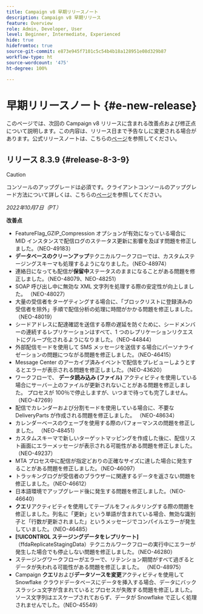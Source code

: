 ```yaml
---
title: Campaign v8 早期リリースノート
description: Campaign v8 早期リリース
feature: Overview
role: Admin, Developer, User
level: Beginner, Intermediate, Experienced
hide: true
hidefromtoc: true
source-git-commit: e873e945f7101c5c54b4b18a128951e08d329b87
workflow-type: ht
source-wordcount: '475'
ht-degree: 100%

---
```


# 早期リリースノート {#e-new-release}

このページでは、次回の Campaign v8 リリースに含まれる改善点および修正点について説明します。この内容は、リリース日まで予告なしに変更される場合があります。公式リリースノートは、こちらの[ページ](../start/release-notes.md)を参照してください。

## リリース 8.3.9 {#release-8-3-9}

>[!CAUTION]
>
> コンソールのアップグレードは必須です。クライアントコンソールのアップグレード方法について詳しくは、こちらの[ページ](../start/connect.md#download-ac-console)を参照してください。

_2022年10月7日（PT）_

**改善点**

* FeatureFlag_GZIP_Compression オプションが有効になっている場合に MID インスタンスで配信ログのステータス更新に影響を及ぼす問題を修正しました。（NEO-49183）
* **データベースのクリーンアップ**&#x200B;テクニカルワークフローでは、カスタムステージングスキーマも処理するようになりました。（NEO-48974）
* 連絡日になっても配信が&#x200B;**保留中**&#x200B;ステータスのままになることがある問題を修正しました。（NEO-48079、NEO-48251）
* SOAP 呼び出し中に無効な XML 文字列を処理する際の安定性が向上しました。 （NEO-48027）
* 大量の受信者をターゲティングする場合に、「ブロックリストに登録済みの受信者を除外」手順で配信分析の処理に時間がかかる問題を修正しました。  （NEO-48019）
* シードアドレスに配達確認を送信する際の遅延を防ぐために、シードメンバーの連続するレプリケーションはすべて、1 つのレプリケーションリクエストにグループ化されるようになりました。（NEO-44844）
* 外部配信モードを使用して SMS メッセージを送信する場合にパーソナライゼーションの問題につながる問題を修正しました。（NEO-46415）
* Message Center のアーカイブ済みイベントで配信をプレビューしようとするとエラーが表示される問題を修正しました。（NEO-43620）
* ワークフローで、 **データ読み込み (ファイル)** アクティビティを使用している場合にサーバー上のファイルが更新されないことがある問題を修正しました。 プロセスが 100％で停止しますが、いつまで待っても完了しません。（NEO-47269）
* 配信でカレンダーおよび分割モードを使用している場合に、不要な DeliveryParts が作成される問題を修正しました。 （NEO-48634）
* カレンダーベースのウェーブを使用する際のパフォーマンスの問題を修正しました。 （NEO-48451）
* カスタムスキーマで新しいターゲットマッピングを作成した後に、配信リスト画面にエラーメッセージが表示される可能性がある問題を修正しました。 （NEO-49237）
* MTA プロセス中に配信が指定どおりの正確なサイズに達した場合に発生することがある問題を修正しました。（NEO-46097）
* トラッキングログが受信者のブラウザーに関連するデータを返さない問題を修正しました。（NEO-46612）
* 日本語環境でアップグレード後に発生する問題を修正しました。（NEO-46640）
* **クエリ**&#x200B;アクティビティを使用してテーブルをフィルタリングする際の問題を修正しました。列名に「更新」という単語が含まれている場合、無効な識別子と「行数が更新されました」というメッセージでコンパイルエラーが発生していました。（NEO-46485）
* **[!UICONTROL ステージングデータをレプリケート]**（ffdaReplicateStagingData）テクニカルワークフローの実行中にエラーが発生した場合でも停止しない問題を修正しました。（NEO-46280）
* ステージングワークフローがエラーで、リテンション期間がすべて過ぎるとデータが失われる可能性がある問題を修正しました。 （NEO-48975）
* Campaign **クエリ**&#x200B;および&#x200B;**データソースを変更**&#x200B;アクティビティを使用して Snowflake クラウドデータベースにデータを挿入する場合、データにバックスラッシュ文字が含まれているとプロセスが失敗する問題を修正しました。ソース文字列はエスケープされておらず、データが Snowflake で正しく処理されませんでした。（NEO-45549）
